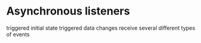 # Asynchronous listeners

triggered initial state
triggered data changes
receive several different types of events